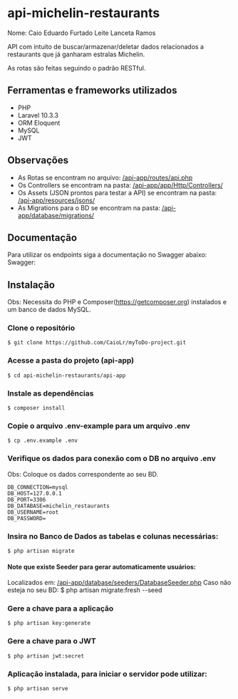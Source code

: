 # api-michelin-restaurants

Nome: Caio Eduardo Furtado Leite Lanceta Ramos

API com intuito de buscar/armazenar/deletar dados relacionados a restaurants que já ganharam estralas Michelin. 

As rotas são feitas seguindo o padrão RESTful.

## Ferramentas e frameworks utilizados
- PHP
- Laravel 10.3.3
- ORM Eloquent
- MySQL
- JWT

## Observações
- As Rotas se encontram no arquivo: <a href="https://github.com/CaioLr/api-michelin-restaurants/blob/main/api-app/routes/api.php">/api-app/routes/api.php</a>
- Os Controllers se encontram na pasta: <a href="https://github.com/CaioLr/api-michelin-restaurants/tree/main/api-app/app/Http/Controllers">/api-app/app/Http/Controllers/</a>
- Os Assets (JSON prontos para testar a API) se encontram na pasta: <a href="https://github.com/CaioLr/api-michelin-restaurants/tree/main/api-app/resources/jsons">/api-app/resources/jsons/</a>
- As Migrations para o BD se encontram na pasta: <a href="https://github.com/CaioLr/api-michelin-restaurants/tree/main/api-app/database/migrations">/api-app/database/migrations/</a>

## Documentação
Para utilizar os endpoints siga a documentação no Swagger abaixo:
Swagger: 

## Instalação
Obs: Necessita do PHP e Composer(https://getcomposer.org) instalados e um banco de dados MySQL.

### Clone o repositório
    $ git clone https://github.com/CaioLr/myToDo-project.git
### Acesse a pasta do projeto (api-app)
    $ cd api-michelin-restaurants/api-app 
### Instale as dependências
    $ composer install
### Copie o arquivo .env-example para um arquivo .env
    $ cp .env.example .env
### Verifique os dados para conexão com o DB no arquivo .env
Obs: Coloque os dados correspondente ao seu BD.
```
DB_CONNECTION=mysql
DB_HOST=127.0.0.1
DB_PORT=3306
DB_DATABASE=michelin_restaurants
DB_USERNAME=root
DB_PASSWORD=
```
### Insira no Banco de Dados as tabelas e colunas necessárias:
    $ php artisan migrate
#### Note que existe Seeder para gerar automaticamente usuários:
Localizados em: <a href="https://github.com/CaioLr/api-michelin-restaurants/blob/main/api-app/database/seeders/DatabaseSeeder.php">/api-app/database/seeders/DatabaseSeeder.php</a>
Caso não esteja no seu BD:
    $  php artisan migrate:fresh --seed
### Gere a chave para a aplicação
    $ php artisan key:generate
### Gere a chave para o JWT
    $ php artisan jwt:secret
### Aplicação instalada, para iniciar o servidor pode utilizar:
    $ php artisan serve
